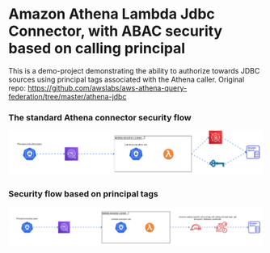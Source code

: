 # Amazon Athena Lambda Jdbc Connector, with ABAC security based on calling principal

This is a demo-project demonstrating the ability to authorize towards JDBC sources using principal tags associated with the Athena caller. Original repo: https://github.com/awslabs/aws-athena-query-federation/tree/master/athena-jdbc

### The standard Athena connector security flow

![Athena connector flow](docs/basic_flow.png)

### Security flow based on principal tags

![Athena connector ABAC flow](docs/assume_role_flow.png)
